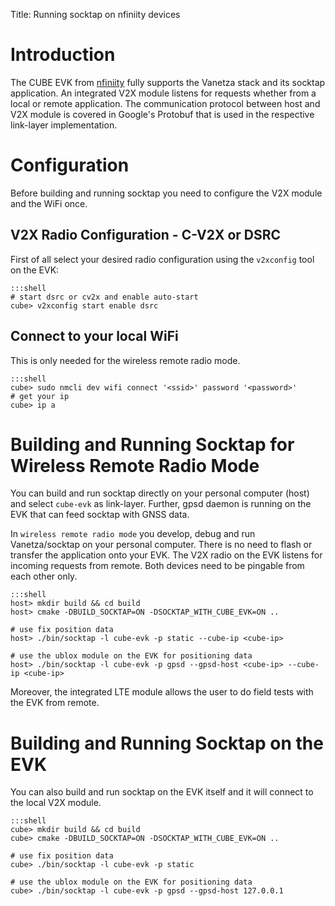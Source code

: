 Title: Running socktap on nfiniity devices

# Introduction
The CUBE EVK from [nfiniity](https://www.nfiniity.com/#portfolio) fully supports the Vanetza stack and its socktap application. An integrated V2X module listens for requests whether from a local or remote application. The communication protocol between host and V2X module is covered in Google's Protobuf that is used in the respective link-layer implementation.

# Configuration
Before building and running socktap you need to configure the V2X module and the WiFi once.

## V2X Radio Configuration - C-V2X or DSRC
First of all select your desired radio configuration using the `v2xconfig` tool on the EVK:

    :::shell
    # start dsrc or cv2x and enable auto-start
    cube> v2xconfig start enable dsrc 

## Connect to your local WiFi
This is only needed for the wireless remote radio mode.

    :::shell
    cube> sudo nmcli dev wifi connect '<ssid>' password '<password>'
    # get your ip
    cube> ip a

# Building and Running Socktap for Wireless Remote Radio Mode
You can build and run socktap directly on your personal computer (host) and select `cube-evk` as link-layer. Further, gpsd daemon is running on the EVK that can feed socktap with GNSS data. 

In `wireless remote radio mode` you develop, debug and run Vanetza/socktap on your personal computer. There is no need to flash or transfer the application onto your EVK. The V2X radio on the EVK listens for incoming requests from remote. Both devices need to be pingable from each other only.

    :::shell
    host> mkdir build && cd build
    host> cmake -DBUILD_SOCKTAP=ON -DSOCKTAP_WITH_CUBE_EVK=ON ..

    # use fix position data
    host> ./bin/socktap -l cube-evk -p static --cube-ip <cube-ip>

    # use the ublox module on the EVK for positioning data
    host> ./bin/socktap -l cube-evk -p gpsd --gpsd-host <cube-ip> --cube-ip <cube-ip>

Moreover, the integrated LTE module allows the user to do field tests with the EVK from remote.

# Building and Running Socktap on the EVK
You can also build and run socktap on the EVK itself and it will connect to the local V2X module.

    :::shell
    cube> mkdir build && cd build
    cube> cmake -DBUILD_SOCKTAP=ON -DSOCKTAP_WITH_CUBE_EVK=ON ..

    # use fix position data
    cube> ./bin/socktap -l cube-evk -p static

    # use the ublox module on the EVK for positioning data
    cube> ./bin/socktap -l cube-evk -p gpsd --gpsd-host 127.0.0.1




